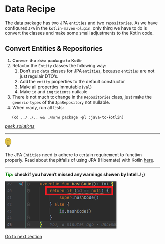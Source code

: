 # Data Recipe

The [data](../../../java-to-kotlin/src/main/java/nl/rabobank/kotlinmovement/recipes/data) package has two JPA `entities` and
two `repositories`.
As we have configured `JPA` in the `kotlin-maven-plugin`, only thing we have to do is convert the classes and make some
small adjustments to the
Kotlin code.

## Convert Entities & Repositories

1) Convert the `data` package to Kotlin
2) Refactor the `Entity` classes the following way:
    1) Don't use `data` classes for JPA `entities`, because `entities` are not just regulair DTO's.
    2) Add the `entity` properties to the default constructor
    3) Make all properties immutable (`val`)
    4) Make `id` and `ingridients` nullable
3) There is not much to change in the `Repositories` class, just make the `generic-types` of the
   `JpaRepository` not nullable.
4) When ready, run all tests:

```shell
   (cd ../../.. && ./mvnw package -pl :java-to-kotlin)
```

[*peek solutions*](../../../java-to-kotlin-complete/src/main/kotlin/nl/rabobank/kotlinmovement/recipes/data)

---
![light-bulb](../../sources/png/light-bulb-xs.png)

The JPA `Entities` need to
adhere to certain requirement to function properly. Read about the pitfalls of using JPA (Hibernate) with Kotlin [here](https://www.jpa-buddy.com/blog/best-practices-and-common-pitfalls/).

---

<span style="color:green">**_Tip_:**</span> **check if you haven't missed any warnings showen by IntelliJ ;)**

![warning](../../sources/png/warning.png)


[Go to next section](../4-application/Recipe.md)
